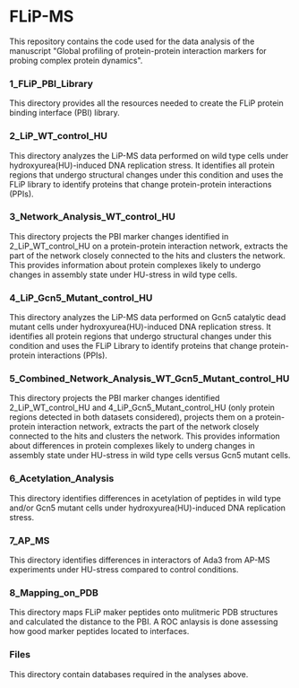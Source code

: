 # FLiP-MS
This repository contains the code used for the data analysis of the manuscript "Global profiling of protein-protein interaction markers for probing complex protein dynamics". 

### 1_FLiP_PBI_Library
This directory provides all the resources needed to create the FLiP protein binding interface (PBI) library. 

### 2_LiP_WT_control_HU
This directory analyzes the LiP-MS data performed on wild type cells under hydroxyurea(HU)-induced DNA replication stress. It identifies all protein regions that undergo structural changes under this condition and uses the FLiP library to identify proteins that change protein-protein interactions (PPIs).

### 3_Network_Analysis_WT_control_HU
This directory projects the PBI marker changes identified in 2_LiP_WT_control_HU on a protein-protein interaction network, extracts the part of the network closely connected to the hits and clusters the network. This provides information about protein complexes likely to undergo changes in assembly state under HU-stress in wild type cells.

### 4_LiP_Gcn5_Mutant_control_HU
This directory analyzes the LiP-MS data performed on Gcn5 catalytic dead mutant cells under hydroxyurea(HU)-induced DNA replication stress. It identifies all protein regions that undergo structural changes under this condition and uses the FLiP Library to identify proteins that change protein-protein interactions (PPIs).

### 5_Combined_Network_Analysis_WT_Gcn5_Mutant_control_HU
This directory projects the PBI marker changes identified 2_LiP_WT_control_HU and 4_LiP_Gcn5_Mutant_control_HU (only protein regions detected in both datasets considered), projects them on a protein-protein interaction network, extracts the part of the network closely connected to the hits and clusters the network. This provides information about differences in protein complexes likely to underg changes in assembly state under HU-stress in wild type cells versus Gcn5 mutant cells. 

### 6_Acetylation_Analysis
This directory identifies differences in acetylation of peptides in wild type and/or Gcn5 mutant cells under hydroxyurea(HU)-induced DNA replication stress.

### 7_AP_MS
This directory identifies differences in interactors of Ada3 from AP-MS experiments under HU-stress compared to control conditions. 

### 8_Mapping_on_PDB
This directory maps FLiP maker peptides onto mulitmeric PDB structures and calculated the distance to the PBI. A ROC anlaysis is done assessing how good marker peptides located to interfaces. 

### Files
This directory contain databases required in the analyses above. 
